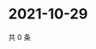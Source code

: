 # 2021-10-29

共 0 条

<!-- BEGIN WEIBO -->
<!-- 最后更新时间 Fri Oct 29 2021 00:20:53 GMT+0800 (China Standard Time) -->

<!-- END WEIBO -->

